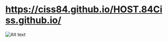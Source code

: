 # https://ciss84.github.io/HOST.84Ciss.github.io/

![Alt text](https://github.com/ciss84/HOSTciss84v6.github.io/blob/master/Capture.PNG?raw=true "Title")


